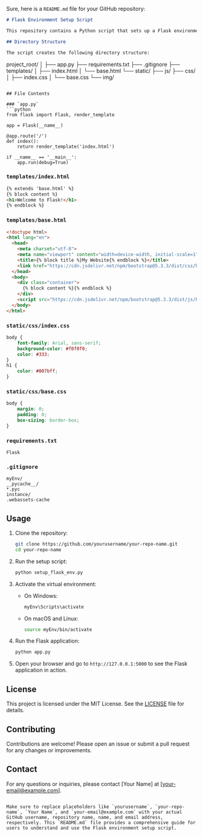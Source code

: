 Sure, here is a `README.md` file for your GitHub repository:

```markdown
# Flask Environment Setup Script

This repository contains a Python script that sets up a Flask environment with a predefined directory structure and essential files. The script automates the creation of directories, necessary files, and a virtual environment named `myEnv`.

## Directory Structure

The script creates the following directory structure:

```
project_root/
│
├── app.py
├── requirements.txt
├── .gitignore
├── templates/
│   ├── index.html
│   └── base.html
└── static/
    ├── js/
    ├── css/
    │   ├── index.css
    │   └── base.css
    └── img/
```

## File Contents

### `app.py`
```python
from flask import Flask, render_template

app = Flask(__name__)

@app.route('/')
def index():
    return render_template('index.html')

if __name__ == '__main__':
    app.run(debug=True)
```

### `templates/index.html`
```html
{% extends 'base.html' %}
{% block content %}
<h1>Welcome to Flask!</h1>
{% endblock %}
```

### `templates/base.html`
```html
<!doctype html>
<html lang="en">
  <head>
    <meta charset="utf-8">
    <meta name="viewport" content="width=device-width, initial-scale=1">
    <title>{% block title %}My Website{% endblock %}</title>
    <link href="https://cdn.jsdelivr.net/npm/bootstrap@5.3.3/dist/css/bootstrap.min.css" rel="stylesheet" integrity="sha384-QWTKZyjpPEjISv5WaRU9OFeRpok6YctnYmDr5pNlyT2bRjXh0JMhjY6hW+ALEwIH" crossorigin="anonymous">
  </head>
  <body>
    <div class="container">
      {% block content %}{% endblock %}
    </div>
    <script src="https://cdn.jsdelivr.net/npm/bootstrap@5.3.3/dist/js/bootstrap.bundle.min.js" integrity="sha384-YvpcrYf0tY3lHB60NNkmXc5s9fDVZLESaAA55NDzOxhy9GkcIdslK1eN7N6jIeHz" crossorigin="anonymous"></script>
  </body>
</html>
```

### `static/css/index.css`
```css
body {
    font-family: Arial, sans-serif;
    background-color: #f0f0f0;
    color: #333;
}
h1 {
    color: #007bff;
}
```

### `static/css/base.css`
```css
body {
    margin: 0;
    padding: 0;
    box-sizing: border-box;
}
```

### `requirements.txt`
```
Flask
```

### `.gitignore`
```
myEnv/
__pycache__/
*.pyc
instance/
.webassets-cache
```

## Usage

1. Clone the repository:
    ```bash
    git clone https://github.com/yourusername/your-repo-name.git
    cd your-repo-name
    ```

2. Run the setup script:
    ```bash
    python setup_flask_env.py
    ```

3. Activate the virtual environment:
    - On Windows:
      ```bash
      myEnv\Scripts\activate
      ```
    - On macOS and Linux:
      ```bash
      source myEnv/bin/activate
      ```

4. Run the Flask application:
    ```bash
    python app.py
    ```

5. Open your browser and go to `http://127.0.0.1:5000` to see the Flask application in action.

## License

This project is licensed under the MIT License. See the [LICENSE](LICENSE) file for details.

## Contributing

Contributions are welcome! Please open an issue or submit a pull request for any changes or improvements.

## Contact

For any questions or inquiries, please contact [Your Name] at [your-email@example.com].
```

Make sure to replace placeholders like `yourusername`, `your-repo-name`, `Your Name`, and `your-email@example.com` with your actual GitHub username, repository name, name, and email address, respectively. This `README.md` file provides a comprehensive guide for users to understand and use the Flask environment setup script.
